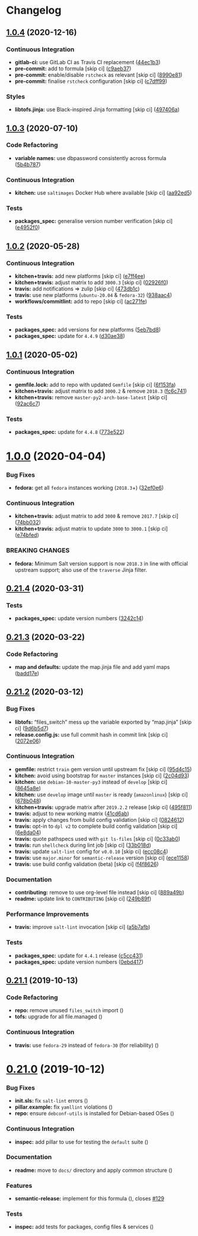 # Changelog

## [1.0.4](https://github.com/saltstack-formulas/zabbix-formula/compare/v1.0.3...v1.0.4) (2020-12-16)


### Continuous Integration

* **gitlab-ci:** use GitLab CI as Travis CI replacement ([44ec1b3](https://github.com/saltstack-formulas/zabbix-formula/commit/44ec1b3d71de71efab27a2f2ccb58c90018cedbe))
* **pre-commit:** add to formula [skip ci] ([c9aeb37](https://github.com/saltstack-formulas/zabbix-formula/commit/c9aeb377d070cae54aa82f15904ab799b5994980))
* **pre-commit:** enable/disable `rstcheck` as relevant [skip ci] ([8990e81](https://github.com/saltstack-formulas/zabbix-formula/commit/8990e81dc256d53249bf2732e5b8af1346133e76))
* **pre-commit:** finalise `rstcheck` configuration [skip ci] ([c7dff99](https://github.com/saltstack-formulas/zabbix-formula/commit/c7dff99d06e25572fc9ee74ec1655fdd8e41cd8a))


### Styles

* **libtofs.jinja:** use Black-inspired Jinja formatting [skip ci] ([497406a](https://github.com/saltstack-formulas/zabbix-formula/commit/497406a77a3431d2e708e2eeadca9221a1833ebf))

## [1.0.3](https://github.com/saltstack-formulas/zabbix-formula/compare/v1.0.2...v1.0.3) (2020-07-10)


### Code Refactoring

* **variable names:** use dbpassword consistently across formula ([5b4b787](https://github.com/saltstack-formulas/zabbix-formula/commit/5b4b78795ef4396b4a94b68af9e04c374b631194))


### Continuous Integration

* **kitchen:** use `saltimages` Docker Hub where available [skip ci] ([aa92ed5](https://github.com/saltstack-formulas/zabbix-formula/commit/aa92ed55e14526a8882a36b151216a2da408ad51))


### Tests

* **packages_spec:** generalise version number verification [skip ci] ([e4952f0](https://github.com/saltstack-formulas/zabbix-formula/commit/e4952f06f3e2c131a2beb2e30b56f6c3e7b4581a))

## [1.0.2](https://github.com/saltstack-formulas/zabbix-formula/compare/v1.0.1...v1.0.2) (2020-05-28)


### Continuous Integration

* **kitchen+travis:** add new platforms [skip ci] ([e7ff4ee](https://github.com/saltstack-formulas/zabbix-formula/commit/e7ff4eeb77198628d75cd3f2b01b6f8f6ce55438))
* **kitchen+travis:** adjust matrix to add `3000.3` [skip ci] ([02926f0](https://github.com/saltstack-formulas/zabbix-formula/commit/02926f08e1220baa5c92c0b5f1ef130195b3b50e))
* **travis:** add notifications => zulip [skip ci] ([473db1c](https://github.com/saltstack-formulas/zabbix-formula/commit/473db1cc7689d3f1ed42d02873f4208f5cf4fea9))
* **travis:** use new platforms (`ubuntu-20.04` & `fedora-32`) ([938aac4](https://github.com/saltstack-formulas/zabbix-formula/commit/938aac4f93472350bcd0fdfc387938494e898541))
* **workflows/commitlint:** add to repo [skip ci] ([ac271fe](https://github.com/saltstack-formulas/zabbix-formula/commit/ac271fe041199e71c0186fc83916c325ad22c91b))


### Tests

* **packages_spec:** add versions for new platforms ([5eb7bd8](https://github.com/saltstack-formulas/zabbix-formula/commit/5eb7bd8d6a74bc0f49ab7703f205ac59ccf49bf8))
* **packages_spec:** update for `4.4.9` ([d30ae38](https://github.com/saltstack-formulas/zabbix-formula/commit/d30ae38e1ec551be3bd456f64091e95692cf30ac))

## [1.0.1](https://github.com/saltstack-formulas/zabbix-formula/compare/v1.0.0...v1.0.1) (2020-05-02)


### Continuous Integration

* **gemfile.lock:** add to repo with updated `Gemfile` [skip ci] ([6f153fa](https://github.com/saltstack-formulas/zabbix-formula/commit/6f153fa8c3609470cbaa93a38f886c089866a74d))
* **kitchen+travis:** adjust matrix to add `3000.2` & remove `2018.3` ([fc6c741](https://github.com/saltstack-formulas/zabbix-formula/commit/fc6c741fbbc50f4569e2218ef62b2a79e710c5c2))
* **kitchen+travis:** remove `master-py2-arch-base-latest` [skip ci] ([92ac6c7](https://github.com/saltstack-formulas/zabbix-formula/commit/92ac6c762061bb45e1f02bc6b40a5887355f3462))


### Tests

* **packages_spec:** update for `4.4.8` ([773e522](https://github.com/saltstack-formulas/zabbix-formula/commit/773e522a26dbf391c844182c26a1bef058b9e4b9))

# [1.0.0](https://github.com/saltstack-formulas/zabbix-formula/compare/v0.21.4...v1.0.0) (2020-04-04)


### Bug Fixes

* **fedora:** get all `fedora` instances working (`2018.3`+) ([32ef0e6](https://github.com/saltstack-formulas/zabbix-formula/commit/32ef0e61fa25d45dbd9ad3f62eaf5166b96d1298))


### Continuous Integration

* **kitchen+travis:** adjust matrix to add `3000` & remove `2017.7` [skip ci] ([74bb032](https://github.com/saltstack-formulas/zabbix-formula/commit/74bb0322724aa5adb728f194372ff10464d433bd))
* **kitchen+travis:** adjust matrix to update `3000` to `3000.1` [skip ci] ([e74bfed](https://github.com/saltstack-formulas/zabbix-formula/commit/e74bfed5e97ec03037b9dc560a113597f2a295d2))


### BREAKING CHANGES

* **fedora:** Minimum Salt version support is now `2018.3` in line
with official upstream support; also use of the `traverse` Jinja filter.

## [0.21.4](https://github.com/saltstack-formulas/zabbix-formula/compare/v0.21.3...v0.21.4) (2020-03-31)


### Tests

* **packages_spec:** update version numbers ([3242c14](https://github.com/saltstack-formulas/zabbix-formula/commit/3242c1469662ffc14368446df5eb11a140ebd2ea))

## [0.21.3](https://github.com/saltstack-formulas/zabbix-formula/compare/v0.21.2...v0.21.3) (2020-03-22)


### Code Refactoring

* **map and defaults:** update the map.jinja file and add yaml maps ([badd17e](https://github.com/saltstack-formulas/zabbix-formula/commit/badd17edecff8119fe25d73329c0445a3ac58769))

## [0.21.2](https://github.com/saltstack-formulas/zabbix-formula/compare/v0.21.1...v0.21.2) (2020-03-12)


### Bug Fixes

* **libtofs:** “files_switch” mess up the variable exported by “map.jinja” [skip ci] ([9d6b5d7](https://github.com/saltstack-formulas/zabbix-formula/commit/9d6b5d7af2fdce59c104d4580d17880f4a5bf8d3))
* **release.config.js:** use full commit hash in commit link [skip ci] ([2072e06](https://github.com/saltstack-formulas/zabbix-formula/commit/2072e06d91fdc74781bf88c33f90ec408b241abd))


### Continuous Integration

* **gemfile:** restrict `train` gem version until upstream fix [skip ci] ([95d4c15](https://github.com/saltstack-formulas/zabbix-formula/commit/95d4c151327987fc287dc682868a7e962e898dfb))
* **kitchen:** avoid using bootstrap for `master` instances [skip ci] ([2c04d93](https://github.com/saltstack-formulas/zabbix-formula/commit/2c04d9311de15b56613a51b95b12bde536ea413e))
* **kitchen:** use `debian-10-master-py3` instead of `develop` [skip ci] ([8645a8e](https://github.com/saltstack-formulas/zabbix-formula/commit/8645a8ee6ea8e1b77c62801929d175cf3d683169))
* **kitchen:** use `develop` image until `master` is ready (`amazonlinux`) [skip ci] ([678b048](https://github.com/saltstack-formulas/zabbix-formula/commit/678b048c34a8483f6bca79796a4e39f07760e5e4))
* **kitchen+travis:** upgrade matrix after `2019.2.2` release [skip ci] ([495f811](https://github.com/saltstack-formulas/zabbix-formula/commit/495f811341907cccf831970cc9da9fff3999f456))
* **travis:** adjust to new working matrix ([41cd6ab](https://github.com/saltstack-formulas/zabbix-formula/commit/41cd6abb624617b8d78b572d0e75ecf42a1f9787))
* **travis:** apply changes from build config validation [skip ci] ([0824612](https://github.com/saltstack-formulas/zabbix-formula/commit/082461270d6286709d2405aaa310f51431290df9))
* **travis:** opt-in to `dpl v2` to complete build config validation [skip ci] ([6e8da04](https://github.com/saltstack-formulas/zabbix-formula/commit/6e8da049ea0089bb0fd60f74c3e1c9956cf8ff54))
* **travis:** quote pathspecs used with `git ls-files` [skip ci] ([0c33ab0](https://github.com/saltstack-formulas/zabbix-formula/commit/0c33ab0eb88beebb422e76effa2262bba4310a6b))
* **travis:** run `shellcheck` during lint job [skip ci] ([33b018d](https://github.com/saltstack-formulas/zabbix-formula/commit/33b018d8013cf5e895c2ba20c0a82c04e5cfb1c7))
* **travis:** update `salt-lint` config for `v0.0.10` [skip ci] ([ecc08c4](https://github.com/saltstack-formulas/zabbix-formula/commit/ecc08c40c2c21ca7ffa197fd376ab61a92d3d4a3))
* **travis:** use `major.minor` for `semantic-release` version [skip ci] ([ece1158](https://github.com/saltstack-formulas/zabbix-formula/commit/ece1158ec2138fd111684e3af9606df8b5d0776d))
* **travis:** use build config validation (beta) [skip ci] ([f4f8626](https://github.com/saltstack-formulas/zabbix-formula/commit/f4f8626d822539deb2f353612f3cfa725530b163))


### Documentation

* **contributing:** remove to use org-level file instead [skip ci] ([889a49b](https://github.com/saltstack-formulas/zabbix-formula/commit/889a49bab69e51efb70be6185adf2f57553c71c0))
* **readme:** update link to `CONTRIBUTING` [skip ci] ([249b89f](https://github.com/saltstack-formulas/zabbix-formula/commit/249b89fb4af4cdbaa29220fd8eee8520a42f67ed))


### Performance Improvements

* **travis:** improve `salt-lint` invocation [skip ci] ([a5b7afb](https://github.com/saltstack-formulas/zabbix-formula/commit/a5b7afb8842bf5744080bef8d49464e914923f2b))


### Tests

* **packages_spec:** update for `4.4.1` release ([c5cc431](https://github.com/saltstack-formulas/zabbix-formula/commit/c5cc431f9489da2139c7ca14ff28797ce859262b))
* **packages_spec:** update version numbers ([0ebd417](https://github.com/saltstack-formulas/zabbix-formula/commit/0ebd417860f157b3d6a31c2b1522db380ece6673))

## [0.21.1](https://github.com/saltstack-formulas/zabbix-formula/compare/v0.21.0...v0.21.1) (2019-10-13)


### Code Refactoring

* **repo:** remove unused `files_switch` import ([](https://github.com/saltstack-formulas/zabbix-formula/commit/e60e111))
* **tofs:** upgrade for all file.managed ([](https://github.com/saltstack-formulas/zabbix-formula/commit/d5c747c))


### Continuous Integration

* **travis:** use `fedora-29` instead of `fedora-30` (for reliability) ([](https://github.com/saltstack-formulas/zabbix-formula/commit/7de7782))

# [0.21.0](https://github.com/saltstack-formulas/zabbix-formula/compare/v0.20.5...v0.21.0) (2019-10-12)


### Bug Fixes

* **init.sls:** fix `salt-lint` errors ([](https://github.com/saltstack-formulas/zabbix-formula/commit/ff28364))
* **pillar.example:** fix `yamllint` violations ([](https://github.com/saltstack-formulas/zabbix-formula/commit/b51907d))
* **repo:** ensure `debconf-utils` is installed for Debian-based OSes ([](https://github.com/saltstack-formulas/zabbix-formula/commit/4980350))


### Continuous Integration

* **inspec:** add pillar to use for testing the `default` suite ([](https://github.com/saltstack-formulas/zabbix-formula/commit/581a748))


### Documentation

* **readme:** move to `docs/` directory and apply common structure ([](https://github.com/saltstack-formulas/zabbix-formula/commit/f0f1563))


### Features

* **semantic-release:** implement for this formula ([](https://github.com/saltstack-formulas/zabbix-formula/commit/40e78a2)), closes [#129](https://github.com/saltstack-formulas/zabbix-formula/issues/129)


### Tests

* **inspec:** add tests for packages, config files & services ([](https://github.com/saltstack-formulas/zabbix-formula/commit/4facac6))
